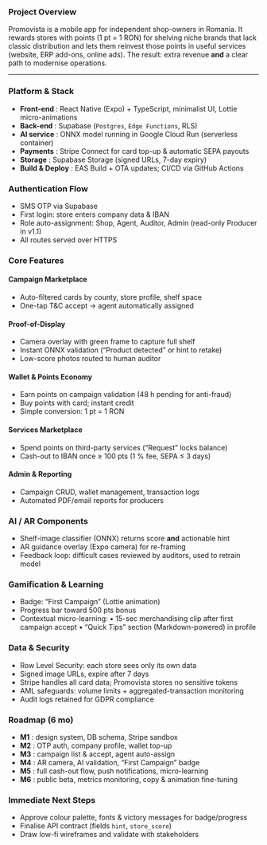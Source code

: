 ### Project Overview

Promovista is a mobile app for independent shop-owners in Romania. It rewards stores with points (1 pt = 1 RON) for shelving niche brands that lack classic distribution and lets them reinvest those points in useful services (website, ERP add-ons, online ads). The result: extra revenue **and** a clear path to modernise operations.

---

### Platform & Stack

* **Front-end** : React Native (Expo) + TypeScript, minimalist UI, Lottie micro-animations
* **Back-end** : Supabase (`Postgres`, `Edge Functions`, RLS)
* **AI service** : ONNX model running in Google Cloud Run (serverless container)
* **Payments** : Stripe Connect for card top-up & automatic SEPA payouts
* **Storage** : Supabase Storage (signed URLs, 7-day expiry)
* **Build & Deploy** : EAS Build + OTA updates; CI/CD via GitHub Actions

### Authentication Flow

* SMS OTP via Supabase
* First login: store enters company data & IBAN
* Role auto-assignment: Shop, Agent, Auditor, Admin (read-only Producer in v1.1)
* All routes served over HTTPS

### Core Features

#### Campaign Marketplace

* Auto-filtered cards by county, store profile, shelf space
* One-tap T\&C accept → agent automatically assigned

#### Proof-of-Display

* Camera overlay with green frame to capture full shelf
* Instant ONNX validation (“Product detected” or hint to retake)
* Low-score photos routed to human auditor

#### Wallet & Points Economy

* Earn points on campaign validation (48 h pending for anti-fraud)
* Buy points with card; instant credit
* Simple conversion: 1 pt = 1 RON

#### Services Marketplace

* Spend points on third-party services (“Request” locks balance)
* Cash-out to IBAN once ≥ 100 pts (1 % fee, SEPA ≤ 3 days)

#### Admin & Reporting

* Campaign CRUD, wallet management, transaction logs
* Automated PDF/email reports for producers

### AI / AR Components

* Shelf-image classifier (ONNX) returns score **and** actionable hint
* AR guidance overlay (Expo camera) for re-framing
* Feedback loop: difficult cases reviewed by auditors, used to retrain model

### Gamification & Learning

* Badge: “First Campaign” (Lottie animation)
* Progress bar toward 500 pts bonus
* Contextual micro-learning:
  • 15-sec merchandising clip after first campaign accept
  • “Quick Tips” section (Markdown-powered) in profile

### Data & Security

* Row Level Security: each store sees only its own data
* Signed image URLs, expire after 7 days
* Stripe handles all card data; Promovista stores no sensitive tokens
* AML safeguards: volume limits + aggregated-transaction monitoring
* Audit logs retained for GDPR compliance

### Roadmap (6 mo)

* **M1** : design system, DB schema, Stripe sandbox
* **M2** : OTP auth, company profile, wallet top-up
* **M3** : campaign list & accept, agent auto-assign
* **M4** : AR camera, AI validation, “First Campaign” badge
* **M5** : full cash-out flow, push notifications, micro-learning
* **M6** : public beta, metrics monitoring, copy & animation fine-tuning

### Immediate Next Steps

* Approve colour palette, fonts & victory messages for badge/progress
* Finalise API contract (fields `hint`, `store_score`)
* Draw low-fi wireframes and validate with stakeholders

<!-- End of CONTEXT.md (≈ 2 400 chars) -->
